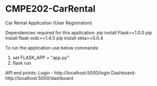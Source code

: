 # CMPE202-CarRental
Car Rental Application (User Registration)

Dependencies required for this application:
pip install Flask>=1.0.0
pip install flask-oidc>=1.4.0
pip install okta==0.0.4

To run the application use below commands:
1. set FLASK_APP = "app.py"
2. flask run

API end points:
Login - http://localhost:5000/login
Dashboard-  http://localhost:5000/dashboard
